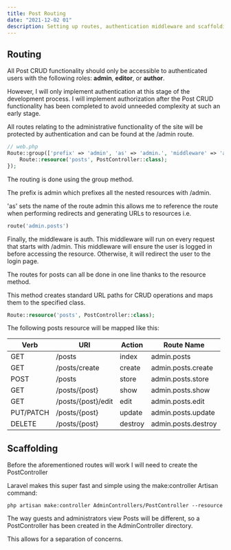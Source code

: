 ```yaml
---
title: Post Routing
date: "2021-12-02 01"
description: Setting up routes, authentication middleware and scaffolding the PostController.
---
```


## Routing

All Post CRUD functionality should only be accessible to authenticated users with the following roles: **admin**, **editor**, or **author**. 

However, I will only implement authentication at this stage of the development process. I will implement authorization after the Post CRUD functionality has been completed to avoid unneeded complexity at such an early stage.


All routes relating to the administrative functionality of the site will be protected by authentication and can be found at the /admin route.

```php
// web.php
Route::group(['prefix' => 'admin', 'as' => 'admin.', 'middleware' => 'auth'], function () {
    Route::resource('posts', PostController::class);
});
```

The routing is done using the group method. 

The prefix is admin which prefixes all the nested resources with /admin. 

'as' sets the name of the route admin this allows me to reference the route when performing redirects and generating URLs to resources i.e.

```php 
route('admin.posts')
```

Finally, the middleware is auth. This middleware will run on every request that starts with /admin. This middleware will ensure the user is logged in before accessing the resource. Otherwise, it will redirect the user to the login page. 

The routes for posts can all be done in one line thanks to the resource method.

This method creates standard URL paths for CRUD operations and maps them to the specified class.

```php
Route::resource('posts', PostController::class);
```

The following posts resource will be mapped like this:

| Verb        | URI                   | Action      | Route Name           |
| ----------- | --------------------- | ----------- | -------------------- |
| GET         | /posts                | index       | admin.posts          |
| GET         | /posts/create         | create      | admin.posts.create   |
| POST        | /posts                | store       | admin.posts.store    |
| GET         | /posts/{post}         | show        | admin.posts.show     |
| GET         | /posts/{post}/edit    | edit        | admin.posts.edit     |
| PUT/PATCH   | /posts/{post}         | update      | admin.posts.update   |
| DELETE      | /posts/{post}         | destroy     | admin.posts.destroy  |


## Scaffolding

Before the aforementioned routes will work I will need to create the PostController

Laravel makes this super fast and simple using the make:controller Artisan command:

```
php artisan make:controller AdminControllers/PostController --resource
```

The way guests and administrators view Posts will be different, so a PostController has been created in the AdminController directory.

This allows for a separation of concerns.

